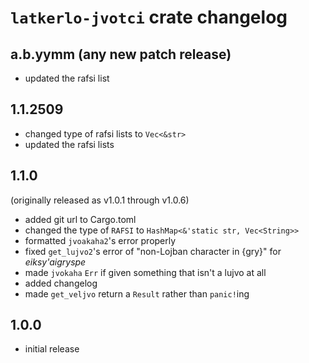 # `latkerlo-jvotci` crate changelog

## a.b.yymm (any new patch release)
- updated the rafsi list

## 1.1.2509
- changed type of rafsi lists to `Vec<&str>`
- updated the rafsi lists

## 1.1.0
(originally released as v1.0.1 through v1.0.6)
- added git url to Cargo.toml
- changed the type of `RAFSI` to `HashMap<&'static str, Vec<String>>`
- formatted `jvoakaha2`'s error properly
- fixed `get_lujvo2`'s error of "non-Lojban character in {gry}" for *eiksy'aigryspe*
- made `jvokaha` `Err` if given something that isn't a lujvo at all
- added changelog
- made `get_veljvo` return a `Result` rather than `panic!`ing

## 1.0.0
- initial release
